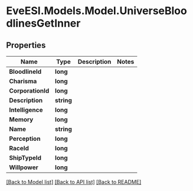 # EveESI.Models.Model.UniverseBloodlinesGetInner

## Properties

Name | Type | Description | Notes
------------ | ------------- | ------------- | -------------
**BloodlineId** | **long** |  | 
**Charisma** | **long** |  | 
**CorporationId** | **long** |  | 
**Description** | **string** |  | 
**Intelligence** | **long** |  | 
**Memory** | **long** |  | 
**Name** | **string** |  | 
**Perception** | **long** |  | 
**RaceId** | **long** |  | 
**ShipTypeId** | **long** |  | 
**Willpower** | **long** |  | 

[[Back to Model list]](../README.md#documentation-for-models) [[Back to API list]](../README.md#documentation-for-api-endpoints) [[Back to README]](../README.md)

